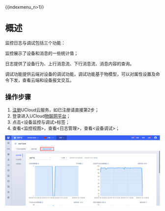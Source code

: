 {{indexmenu_n>1}}


# 概述

监控日志与调试包括三个功能：

监控展示了设备和消息的一些统计值；

日志提供了设备行为、上行消息流、下行消息流、消息内容的查询。

调试功能提供云端对设备的调试功能，调试功能基于物模型，可以对属性设置及命令下发，查看云端和设备报文交互。



## 操作步骤
1. [注册](https://passport.ucloud.cn/#register)UCloud云服务，如已注册请直接第2步；
2. 登录进入UCloud[物联网平台](https://console.ucloud.cn/uiot)；
3. 点击<设备监控与调试>标签；
4. 查看<监控视图>，查看<日志管理>，查看<设备调试>；

![监控日志和调试](../../images/监控日志和调试.png)